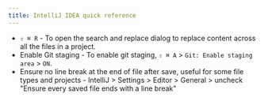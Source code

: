 ```yaml
---
title: IntelliJ IDEA quick reference
---
```


- `⇧ ⌘ R` - To open the search and replace dialog to replace content across all the files in a project.
- Enable Git staging - To enable git staging, `⇧ ⌘ A` > `Git: Enable staging area` > `ON`.
- Ensure no line break at the end of file after save, useful for some file types and projects - IntelliJ > Settings > Editor > General > uncheck "Ensure every saved file ends with a line break"